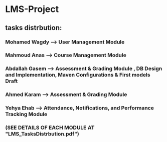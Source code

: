 # LMS-Project
## tasks distrbution:

### Mohamed Wagdy   --> User Management Module
### Mahmoud Anas    --> Course Management Module
### Abdallah Gasem  --> Assessment & Grading Module , DB Design and Implementation, Maven Configurations & First models Draft 
### Ahmed Karam     --> Assessment & Grading Module
### Yehya Ehab      -->  Attendance, Notifications, and Performance Tracking Module

### (SEE DETAILS OF EACH MODULE AT "LMS_TasksDistrbution.pdf")
